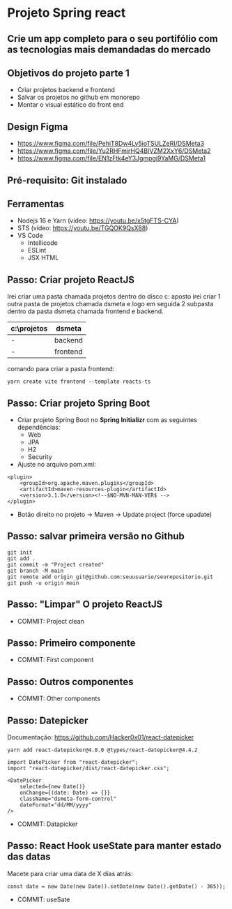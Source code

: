 # Projeto Spring react
## Crie um app completo para o seu portifólio com as tecnologias mais demandadas do mercado

## Objetivos do projeto parte 1
* Criar projetos backend e frontend
* Salvar os projetos no github em monorepo
* Montar o visual estático do front end

## Design Figma
* https://www.figma.com/file/PehiT8Dw4Lv5ioTSULZeRI/DSMeta3
* https://www.figma.com/file/Yu2RHFmirHQ4BIVZM2XxY6/DSMeta2
* https://www.figma.com/file/EN1zFtk4eY3Jgmpgi9YaMG/DSMeta1

## Pré-requisito: Git instalado

## Ferramentas

* Nodejs 16 e Yarn (video: https://youtu.be/x5tgFTS-CYA)
* STS (vídeo: https://youtu.be/TGQOK9QsX88)
* VS Code
     - Intellicode
     - ESLint
     - JSX HTML  <tags/>

## Passo: Criar projeto ReactJS

Irei criar uma pasta chamada projetos dentro do disco c: aposto irei criar 1 outra pasta de projetos chamada dsmeta e logo em seguida 2 subpasta dentro da pasta dsmeta chamada frontend e backend.

c:\projetos | dsmeta
------------|--------
       -    |backend
       -    |frontend

comando para criar a pasta frontend:
~~~ 
yarn create vite frontend --template reacts-ts
~~~~
## Passo: Criar projeto Spring Boot


* Criar projeto Spring Boot no **Spring Initializr** com as seguintes dependências:
     -    Web
     -    JPA
     -    H2
     -    Security
* Ajuste no arquivo pom.xml:
~~~~
<plugin>
	<groupId>org.apache.maven.plugins</groupId>
	<artifactId>maven-resources-plugin</artifactId>
	<version>3.1.0</version><!--$NO-MVN-MAN-VER$ -->
</plugin>
~~~~
* Botão direito no projeto -> Maven -> Update project (force upadate)

## Passo: salvar primeira versão no Github
~~~~
git init
git add .
git commit -m "Project created"
git branch -M main
git remote add origin git@github.com:seuusuario/seurepositorio.git
git push -u origin main
~~~~
## Passo: "Limpar" O projeto ReactJS

* COMMIT: Project clean
## Passo: Primeiro componente

* COMMIT: First component
## Passo: Outros componentes

* COMMIT: Other components
## Passo: Datepicker

Documentação: https://github.com/Hacker0x01/react-datepicker
~~~~
yarn add react-datepicker@4.8.0 @types/react-datepicker@4.4.2
~~~~
~~~~
import DatePicker from "react-datepicker";
import "react-datepicker/dist/react-datepicker.css";
~~~~
~~~~
<DatePicker
    selected={new Date()}
    onChange={(date: Date) => {}}
    className="dsmeta-form-control"
    dateFormat="dd/MM/yyyy"
/>
~~~~
* COMMIT: Datapicker

## Passo: React Hook useState para manter estado das datas
Macete para criar uma data de X dias atrás:
~~~~
const date = new Date(new Date().setDate(new Date().getDate() - 365));
~~~~
* COMMIT: useSate
